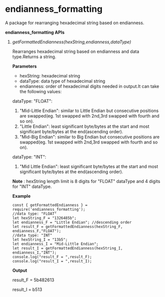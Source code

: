 # endianness_formatting

A package for rearranging hexadecimal string based on endianness.

**endianness_formatting APIs**

1. _getFormattedEndianness(hexString,endianness,dataType)_

   Rearranges hexadecimal string based on endianness and data type.Returns a string.

   **Parameters**

   - hexString: hexadecimal string
   - dataType: data type of hexadecimal string
   - endianness: order of hexadecimal digits needed in output.It can take the following values:

   dataType: "FLOAT":

   1. "Mid-Little Endian": similar to Little Endian but consecutive positions are swapped(eg. 1st swapped with 2nd,3rd swapped with fourth and so on).
   2. "Little Endian": least significant byte/bytes at the start and most significant byte/bytes at the end(ascending order).
   3. "Mid-Big Endian": similar to Big Endian but consecutive positions are swapped(eg. 1st swapped with 2nd,3rd swapped with fourth and so on).

   dataType: "INT":

   1. "Mid Little Endian": least significant byte/bytes at the start and most significant byte/bytes at the end(ascending order).

   **Note** : hexString length limit is 8 digits for "FLOAT" dataType and 4 digits for "INT" dataType.

   **Example**

   ```
   const { getFormattedEndianness } = require('endianness_formatting');
   //data type: "FLOAT"
   let hexString_F = "1326485b";
   let endianness_F = "Little Endian"; //descending order
   let result_F = getFormattedEndianness(hexString_F, endianness_F,"FLOAT");
   //data type: "INT"
   let hexString_I = "13b5";
   let endianness_I = "Mid-Little Endian";
   let result_I = getFormattedEndianness(hexString_I, endianness_I,"INT");
   console.log("result_F = ",result_F);
   console.log("result_I = ",result_I);
   ```

   **Output**

   result_F = 5b482613

   result_I = b513
